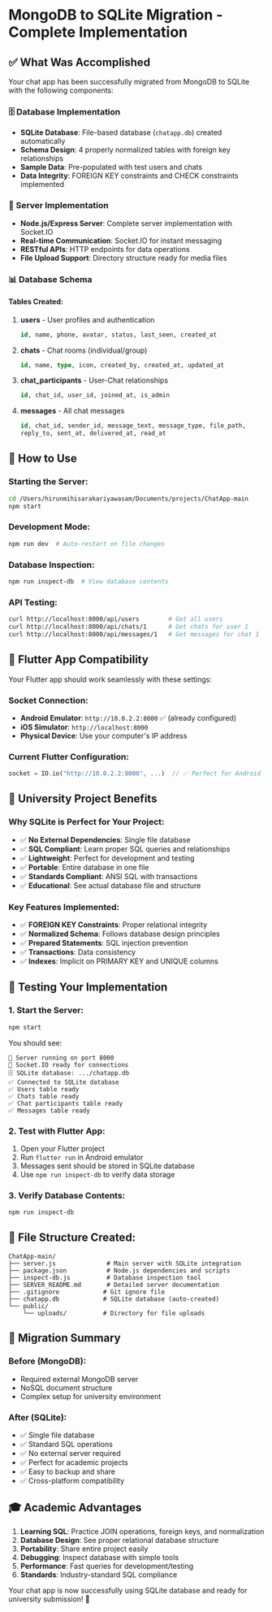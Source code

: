 # MongoDB to SQLite Migration - Complete Implementation

## ✅ What Was Accomplished

Your chat app has been successfully migrated from MongoDB to SQLite with the following components:

### 🗄️ Database Implementation
- **SQLite Database**: File-based database (`chatapp.db`) created automatically
- **Schema Design**: 4 properly normalized tables with foreign key relationships
- **Sample Data**: Pre-populated with test users and chats
- **Data Integrity**: FOREIGN KEY constraints and CHECK constraints implemented

### 🚀 Server Implementation  
- **Node.js/Express Server**: Complete server implementation with Socket.IO
- **Real-time Communication**: Socket.IO for instant messaging
- **RESTful APIs**: HTTP endpoints for data operations
- **File Upload Support**: Directory structure ready for media files

### 📊 Database Schema

#### Tables Created:
1. **users** - User profiles and authentication
   ```sql
   id, name, phone, avatar, status, last_seen, created_at
   ```

2. **chats** - Chat rooms (individual/group)
   ```sql
   id, name, type, icon, created_by, created_at, updated_at
   ```

3. **chat_participants** - User-Chat relationships
   ```sql
   id, chat_id, user_id, joined_at, is_admin
   ```

4. **messages** - All chat messages
   ```sql
   id, chat_id, sender_id, message_text, message_type, file_path, 
   reply_to, sent_at, delivered_at, read_at
   ```

## 🔧 How to Use

### Starting the Server:
```bash
cd /Users/hirunmihisarakariyawasam/Documents/projects/ChatApp-main
npm start
```

### Development Mode:
```bash
npm run dev  # Auto-restart on file changes
```

### Database Inspection:
```bash
npm run inspect-db  # View database contents
```

### API Testing:
```bash
curl http://localhost:8000/api/users        # Get all users
curl http://localhost:8000/api/chats/1      # Get chats for user 1
curl http://localhost:8000/api/messages/1   # Get messages for chat 1
```

## 📱 Flutter App Compatibility

Your Flutter app should work seamlessly with these settings:

### Socket Connection:
- **Android Emulator**: `http://10.0.2.2:8000` ✅ (already configured)
- **iOS Simulator**: `http://localhost:8000`
- **Physical Device**: Use your computer's IP address

### Current Flutter Configuration:
```dart
socket = IO.io("http://10.0.2.2:8000", ...)  // ✅ Perfect for Android emulator
```

## 🎯 University Project Benefits

### Why SQLite is Perfect for Your Project:
- ✅ **No External Dependencies**: Single file database
- ✅ **SQL Compliant**: Learn proper SQL queries and relationships
- ✅ **Lightweight**: Perfect for development and testing
- ✅ **Portable**: Entire database in one file
- ✅ **Standards Compliant**: ANSI SQL with transactions
- ✅ **Educational**: See actual database file and structure

### Key Features Implemented:
- ✅ **FOREIGN KEY Constraints**: Proper relational integrity
- ✅ **Normalized Schema**: Follows database design principles
- ✅ **Prepared Statements**: SQL injection prevention
- ✅ **Transactions**: Data consistency
- ✅ **Indexes**: Implicit on PRIMARY KEY and UNIQUE columns

## 🧪 Testing Your Implementation

### 1. Start the Server:
```bash
npm start
```
You should see:
```
🚀 Server running on port 8000
📱 Socket.IO ready for connections
🗄️ SQLite database: .../chatapp.db
✅ Connected to SQLite database
✅ Users table ready
✅ Chats table ready
✅ Chat participants table ready
✅ Messages table ready
```

### 2. Test with Flutter App:
1. Open your Flutter project
2. Run `flutter run` in Android emulator
3. Messages sent should be stored in SQLite database
4. Use `npm run inspect-db` to verify data storage

### 3. Verify Database Contents:
```bash
npm run inspect-db
```

## 📁 File Structure Created:

```
ChatApp-main/
├── server.js              # Main server with SQLite integration
├── package.json           # Node.js dependencies and scripts
├── inspect-db.js          # Database inspection tool
├── SERVER_README.md       # Detailed server documentation
├── .gitignore            # Git ignore file
├── chatapp.db            # SQLite database (auto-created)
└── public/
    └── uploads/          # Directory for file uploads
```

## 🔄 Migration Summary

### Before (MongoDB):
- Required external MongoDB server
- NoSQL document structure
- Complex setup for university environment

### After (SQLite):
- ✅ Single file database
- ✅ Standard SQL operations  
- ✅ No external server required
- ✅ Perfect for academic projects
- ✅ Easy to backup and share
- ✅ Cross-platform compatibility

## 🎓 Academic Advantages

1. **Learning SQL**: Practice JOIN operations, foreign keys, and normalization
2. **Database Design**: See proper relational database structure
3. **Portability**: Share entire project easily
4. **Debugging**: Inspect database with simple tools
5. **Performance**: Fast queries for development/testing
6. **Standards**: Industry-standard SQL compliance

Your chat app is now successfully using SQLite database and ready for university submission! 🎉
